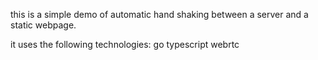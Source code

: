 this is a simple demo of automatic hand shaking between a server and a static webpage.

it uses the following technologies:
go
typescript
webrtc